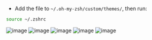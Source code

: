 - Add the file to `~/.oh-my-zsh/custom/themes/`, then run:
```sh
source ~/.zshrc
```


![image](https://github.com/user-attachments/assets/8feeff37-f2cb-475b-ab79-6eef7afd768d)
![image](https://github.com/user-attachments/assets/695c8d1b-3e85-4f95-805b-a0f1470bda27)
![image](https://github.com/user-attachments/assets/57dac01d-edf8-498c-aa75-e14a013f1e17)
![image](https://github.com/user-attachments/assets/3e13a7a1-b5f5-4ee6-bcf3-320941f85b82)
![image](https://github.com/user-attachments/assets/ecd2feb9-40a5-4876-9d15-79d1792f3f43)

